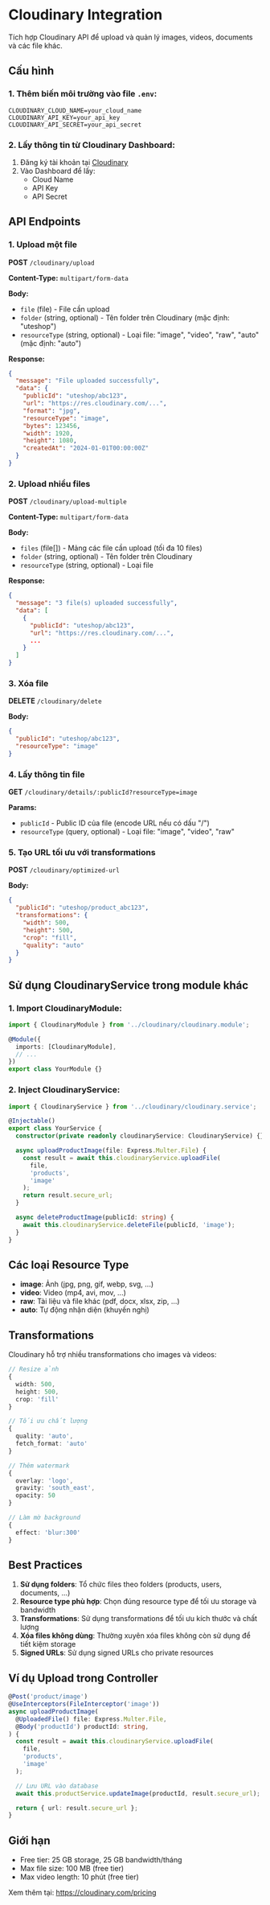 # Cloudinary Integration

Tích hợp Cloudinary API để upload và quản lý images, videos, documents và các file khác.

## Cấu hình

### 1. Thêm biến môi trường vào file `.env`:

```env
CLOUDINARY_CLOUD_NAME=your_cloud_name
CLOUDINARY_API_KEY=your_api_key
CLOUDINARY_API_SECRET=your_api_secret
```

### 2. Lấy thông tin từ Cloudinary Dashboard:

1. Đăng ký tài khoản tại [Cloudinary](https://cloudinary.com/)
2. Vào Dashboard để lấy:
   - Cloud Name
   - API Key
   - API Secret

## API Endpoints

### 1. Upload một file

**POST** `/cloudinary/upload`

**Content-Type:** `multipart/form-data`

**Body:**
- `file` (file) - File cần upload
- `folder` (string, optional) - Tên folder trên Cloudinary (mặc định: "uteshop")
- `resourceType` (string, optional) - Loại file: "image", "video", "raw", "auto" (mặc định: "auto")

**Response:**
```json
{
  "message": "File uploaded successfully",
  "data": {
    "publicId": "uteshop/abc123",
    "url": "https://res.cloudinary.com/...",
    "format": "jpg",
    "resourceType": "image",
    "bytes": 123456,
    "width": 1920,
    "height": 1080,
    "createdAt": "2024-01-01T00:00:00Z"
  }
}
```

### 2. Upload nhiều files

**POST** `/cloudinary/upload-multiple`

**Content-Type:** `multipart/form-data`

**Body:**
- `files` (file[]) - Mảng các file cần upload (tối đa 10 files)
- `folder` (string, optional) - Tên folder trên Cloudinary
- `resourceType` (string, optional) - Loại file

**Response:**
```json
{
  "message": "3 file(s) uploaded successfully",
  "data": [
    {
      "publicId": "uteshop/abc123",
      "url": "https://res.cloudinary.com/...",
      ...
    }
  ]
}
```

### 3. Xóa file

**DELETE** `/cloudinary/delete`

**Body:**
```json
{
  "publicId": "uteshop/abc123",
  "resourceType": "image"
}
```

### 4. Lấy thông tin file

**GET** `/cloudinary/details/:publicId?resourceType=image`

**Params:**
- `publicId` - Public ID của file (encode URL nếu có dấu "/")
- `resourceType` (query, optional) - Loại file: "image", "video", "raw"

### 5. Tạo URL tối ưu với transformations

**POST** `/cloudinary/optimized-url`

**Body:**
```json
{
  "publicId": "uteshop/product_abc123",
  "transformations": {
    "width": 500,
    "height": 500,
    "crop": "fill",
    "quality": "auto"
  }
}
```

## Sử dụng CloudinaryService trong module khác

### 1. Import CloudinaryModule:

```typescript
import { CloudinaryModule } from '../cloudinary/cloudinary.module';

@Module({
  imports: [CloudinaryModule],
  // ...
})
export class YourModule {}
```

### 2. Inject CloudinaryService:

```typescript
import { CloudinaryService } from '../cloudinary/cloudinary.service';

@Injectable()
export class YourService {
  constructor(private readonly cloudinaryService: CloudinaryService) {}

  async uploadProductImage(file: Express.Multer.File) {
    const result = await this.cloudinaryService.uploadFile(
      file,
      'products',
      'image'
    );
    return result.secure_url;
  }

  async deleteProductImage(publicId: string) {
    await this.cloudinaryService.deleteFile(publicId, 'image');
  }
}
```

## Các loại Resource Type

- **image**: Ảnh (jpg, png, gif, webp, svg, ...)
- **video**: Video (mp4, avi, mov, ...)
- **raw**: Tài liệu và file khác (pdf, docx, xlsx, zip, ...)
- **auto**: Tự động nhận diện (khuyến nghị)

## Transformations

Cloudinary hỗ trợ nhiều transformations cho images và videos:

```typescript
// Resize ảnh
{
  width: 500,
  height: 500,
  crop: 'fill'
}

// Tối ưu chất lượng
{
  quality: 'auto',
  fetch_format: 'auto'
}

// Thêm watermark
{
  overlay: 'logo',
  gravity: 'south_east',
  opacity: 50
}

// Làm mờ background
{
  effect: 'blur:300'
}
```

## Best Practices

1. **Sử dụng folders**: Tổ chức files theo folders (products, users, documents, ...)
2. **Resource type phù hợp**: Chọn đúng resource type để tối ưu storage và bandwidth
3. **Transformations**: Sử dụng transformations để tối ưu kích thước và chất lượng
4. **Xóa files không dùng**: Thường xuyên xóa files không còn sử dụng để tiết kiệm storage
5. **Signed URLs**: Sử dụng signed URLs cho private resources

## Ví dụ Upload trong Controller

```typescript
@Post('product/image')
@UseInterceptors(FileInterceptor('image'))
async uploadProductImage(
  @UploadedFile() file: Express.Multer.File,
  @Body('productId') productId: string,
) {
  const result = await this.cloudinaryService.uploadFile(
    file,
    'products',
    'image'
  );

  // Lưu URL vào database
  await this.productService.updateImage(productId, result.secure_url);

  return { url: result.secure_url };
}
```

## Giới hạn

- Free tier: 25 GB storage, 25 GB bandwidth/tháng
- Max file size: 100 MB (free tier)
- Max video length: 10 phút (free tier)

Xem thêm tại: https://cloudinary.com/pricing
